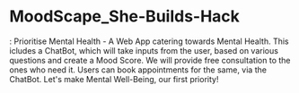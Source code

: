 # MoodScape_She-Builds-Hack
: Prioritise Mental Health - 
A Web App catering towards Mental Health. This icludes a ChatBot, which will take inputs from the user, based on various questions and create a Mood Score. We will provide free consultation to the ones who need it. Users can book appointments for the same, via the ChatBot. 
Let's make Mental Well-Being, our first priority!

